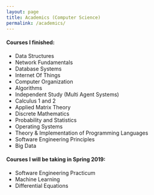 ```yaml
---
layout: page
title: Academics (Computer Science)
permalink: /academics/
---
```


#### Courses I finished:

+ Data Structures
+ Network Fundamentals
+ Database Systems
+ Internet Of Things
+ Computer Organization
+ Algorithms
+ Independent Study (Multi Agent Systems)
+ Calculus 1 and 2
+ Applied Matrix Theory
+ Discrete Mathematics
+ Probability and Statistics
+ Operating Systems
+ Theory & Implementation of Programming Languages
+ Software Engineering Principles
+ Big Data

#### Courses I will be taking in Spring 2019:

+ Software Engineering Practicum
+ Machine Learning
+ Differential Equations
